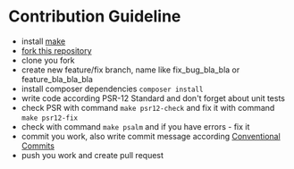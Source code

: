 # Contribution Guideline

- install [make](https://man7.org/linux/man-pages/man1/make.1.html)
- [fork this repository]((https://github.com/setnemo/autogenerated-messages/fork))
- clone you fork
- create new feature/fix branch, name like fix_bug_bla_bla or feature_bla_bla_bla
- install composer dependencies `composer install`
- write code according PSR-12 Standard and don't forget about unit tests
- check PSR with command `make psr12-check` and fix it with command `make psr12-fix`
- check with command `make psalm` and if you have errors - fix it
- commit you work, also write commit message according [Conventional Commits](https://www.conventionalcommits.org/en/v1.0.0/)
- push you work and create pull request
